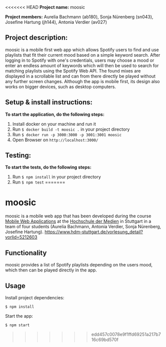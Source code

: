<<<<<<< HEAD
**Project name:** moosic

**Project members:** Aurelia Bachmann (ab180), Sonja Nürenberg (sn043), Josefine Hartung (jh144), Antonia Verdier (av027)

## Project description:
moosic is a mobile first web app which allows Spotify users to find and use playlists that fit their current mood based on a simple keyword search. After logging in to Spotify with one's credentials, users may choose a mood or enter an endless amount of keywords which will then be used to search for matching playlists using the Spotify Web API. The found mixes are displayed in a scrollable list and can from there directly be played without any further screen changes. Although the app is mobile first, its design also works on bigger devices, such as desktop computers.

## Setup & install instructions: 
**To start the application, do the following steps:**
1. Install docker on your machine and run it
2. Run `$ docker build -t moosic .` in your project directory
3. Run `$ docker run -p 3000:3000 -p 3001:3001 moosic`
4. Open Browser on `http://localhost:3000/`

## Testing: 
**To start the tests, do the following steps:**
1. Run `$ npm install` in your project directory
2. Run `$ npm test` 
=======
# moosic

moosic is a mobile web app that has been developed during the course [Mobile Web Applications](https://www.hdm-stuttgart.de/vorlesung_detail?vorlid=5212603) at the [Hochschule der Medien](https://www.hdm-stuttgart.de/index_html) in Stuttgart in a team of four students (Aurelia Bachmann, Antonia Verdier, Sonja Nürenberg, Josefine Hartung). https://www.hdm-stuttgart.de/vorlesung_detail?vorlid=5212603


## Functionality

moosic provides a list of Spotify playlists depending on the users mood, which then can be played directly in the app.


## Usage

Install project dependencies:

`$ npm install`


Start the app:

`$ npm start`
>>>>>>> edd457c0078e9f1ffd69251a217b716c69bd570f
